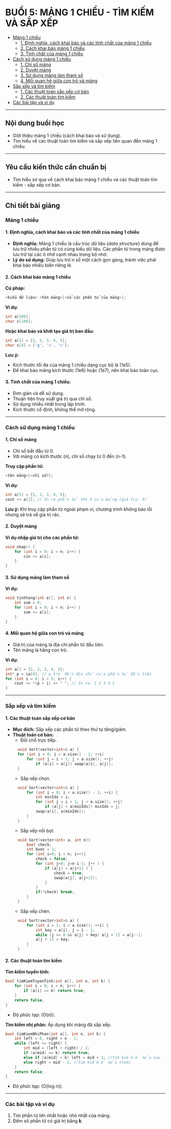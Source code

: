 ﻿# BUỔI 5: MẢNG 1 CHIỀU - TÌM KIẾM VÀ SẮP XẾP

  - [Mảng 1 chiều](#mảng-1-chiều)
    - [1. Định nghĩa, cách khai báo và các tính chất của mảng 1 chiều](#1-định-nghĩa-cách-khai-báo-và-các-tính-chất-của-mảng-1-chiều)
    - [2. Cách khai báo mảng 1 chiều](#2-cách-khai-báo-mảng-1-chiều)
    - [3. Tính chất của mảng 1 chiều](#3-tính-chất-của-mảng-1-chiều)
  - [Cách sử dụng mảng 1 chiều](#cách-sử-dụng-mảng-1-chiều)
    - [1. Chỉ số mảng](#1-chỉ-số-mảng)
    - [2. Duyệt mảng](#2-duyệt-mảng)
    - [3. Sử dụng mảng làm tham số](#3-sử-dụng-mảng-làm-tham-số)
    - [4. Mối quan hệ giữa con trỏ và mảng](#4-mối-quan-hệ-giữa-con-trỏ-và-mảng)
  - [Sắp xếp và tìm kiếm](#sắp-xếp-và-tìm-kiếm)
    - [1. Các thuật toán sắp xếp cơ bản](#1-các-thuật-toán-sắp-xếp-cơ-bản)
    - [2. Các thuật toán tìm kiếm](#2-các-thuật-toán-tìm-kiếm)
- [Các bài tập và ví dụ](#các-bài-tập-và-ví-dụ)

---
## Nội dung buổi học
- Giới thiệu mảng 1 chiều (cách khai báo và sử dụng).
- Tìm hiểu về các thuật toán tìm kiếm và sắp xếp liên quan đến mảng 1 chiều.
---

## Yêu cầu kiến thức cần chuẩn bị

- Tìm hiểu sơ qua về cách khai báo mảng 1 chiều và các thuật toán tìm kiếm - sắp xếp cơ bản.

---

## Chi tiết bài giảng

### Mảng 1 chiều

#### 1. Định nghĩa, cách khai báo và các tính chất của mảng 1 chiều

- **Định nghĩa:** Mảng 1 chiều là cấu trúc dữ liệu (*data structure*) dùng để lưu trữ nhiều phần tử có cùng kiểu dữ liệu. Các phần tử trong mảng được lưu trữ tại các ô nhớ cạnh nhau trong bộ nhớ.
- **Lý do sử dụng:** Giúp lưu trữ n số một cách gọn gàng, tránh việc phải khai báo nhiều biến riêng lẻ.

#### 2. Cách khai báo mảng 1 chiều

**Cú pháp:**
```cpp
<kiểu dữ liệu> <tên mảng>[<số các phần tử của mảng>];
```

**Ví dụ:**
```cpp
int a[100];
char s[100];
```

**Hoặc khai báo và khởi tạo giá trị ban đầu:**
```cpp
int a[5] = {1, 2, 3, 4, 5};
char s[4] = {'g', 'c', 'c'};
```

**Lưu ý:** 
- Kích thước tối đa của mảng 1 chiều dạng cục bộ là \(1e5\).
- Để khai báo mảng kích thước \(1e6\) hoặc \(1e7\), nên khai báo toàn cục.

#### 3. Tính chất của mảng 1 chiều:
- Đơn giản và dễ sử dụng.
- Thuận tiện truy xuất giá trị qua chỉ số.
- Sử dụng nhiều nhất trong lập trình.
- Kích thước cố định, không thể mở rộng.

---

### Cách sử dụng mảng 1 chiều

#### 1. Chỉ số mảng
- Chỉ số bắt đầu từ 0.
- Với mảng có kích thước \(n\), chỉ số chạy từ 0 đến \(n-1\).

**Truy cập phần tử:**
```cpp
<tên mảng>[<chỉ số>];
```

**Ví dụ:**
```cpp
int a[5] = {1, 2, 3, 4, 5};
cout << a[2]; // In ra phần tử thứ 3 của mảng (giá trị: 3)
```

**Lưu ý:** 
Khi truy cập phần tử ngoài phạm vi, chương trình không báo lỗi nhưng sẽ trả về giá trị rác.

#### 2. Duyệt mảng

**Ví dụ nhập giá trị cho các phần tử:**
```cpp
void nhap() {
    for (int i = 0; i < n; i++) {
        cin >> a[i];
    }
}
```

#### 3. Sử dụng mảng làm tham số

**Ví dụ:**
```cpp
void tinhtong(int a[], int n) {
    int sum = 0;
    for (int i = 0; i < n; i++) {
        sum += a[i];
    }
}
```

#### 4. Mối quan hệ giữa con trỏ và mảng

- Giá trị của mảng là địa chỉ phần tử đầu tiên.
- Tên mảng là hằng con trỏ.

**Ví dụ:**
```cpp
int a[] = {1, 2, 3, 4, 5};
int* p = &a[0]; // p trỏ đến địa chỉ của phần tử đầu tiên
for (int i = 0; i < 5; i++) {
    cout << *(p + i) << " "; // In ra: 1 2 3 4 5
}
```

---

### Sắp xếp và tìm kiếm

#### 1. Các thuật toán sắp xếp cơ bản

- **Mục đích:** Sắp xếp các phần tử theo thứ tự tăng/giảm.
- **Thuật toán cơ bản:** 
  - Đổi chỗ trực tiếp.
  ```cpp
    void Sort(vector<int>& a) {
    for (int i = 0; i < a.size() - 1; ++i)
        for (int j = i + 1; j < a.size(); ++j)
            if (a[i] > a[j]) swap(a[i], a[j]);
    }
  ```
  - Sắp xếp chọn.
  ```cpp
    void Sort(vector<int>& a) {
        for (int i = 0; i < a.size() - 1; ++i) {
            int minIdx = i;
            for (int j = i + 1; j < a.size(); ++j)
                if (a[j] < a[minIdx]) minIdx = j;
            swap(a[i], a[minIdx]);
        }
    }
  ```
  - Sắp xếp nổi bọt.
  ```cpp
    void Sort(vector<int> a, int n){	
	    bool check;
        int buoc = 1;
	    for (int i=0; i < n; i++){ 
		    check = false;
		    for (int j=0; j<n-i-1; j++ ) {
			    if (a[j] > a[j+1] ) { 
			    	check = true;
				    swap(a[j], a[j+1]);
			    }
		    }
            if(!check) break; 
	    }
    }
  ```
  - Sắp xếp chèn.
  ```cpp
    void Sort(vector<int>& a) {
        for (int i = 1; i < a.size(); ++i) {
            int key = a[i], j = i - 1;
            while (j >= 0 && a[j] > key) a[j + 1] = a[j--];
            a[j + 1] = key;
        }
    }
  ```

#### 2. Các thuật toán tìm kiếm

**Tìm kiếm tuyến tính:**
```cpp
bool timKiemTuyenTinh(int a[], int n, int k) {
    for (int i = 0; i < n; i++) {
        if (a[i] == k) return true;
    }
    return false;
}
```

- Độ phức tạp: \(O(n)\).

**Tìm kiếm nhị phân:**
Áp dụng khi mảng đã sắp xếp.

```cpp
bool timKiemNhiPhan(int a[], int n, int k) {
    int left = 0, right = n - 1;
    while (left <= right) {
        int mid = (left + right) / 2;
        if (a[mid] == k) return true;
        else if (a[mid] < k) left = mid + 1; //tìm kiếm ở nửa sau
        else right = mid - 1; //tìm kiếm ở nửa trước
    }
    return false;
}
```

- Độ phức tạp: \(O(log n)\).

---

### Các bài tập và ví dụ

1. Tìm phần tử lớn nhất hoặc nhỏ nhất của mảng.
2. Đếm số phần tử có giá trị bằng **k**.